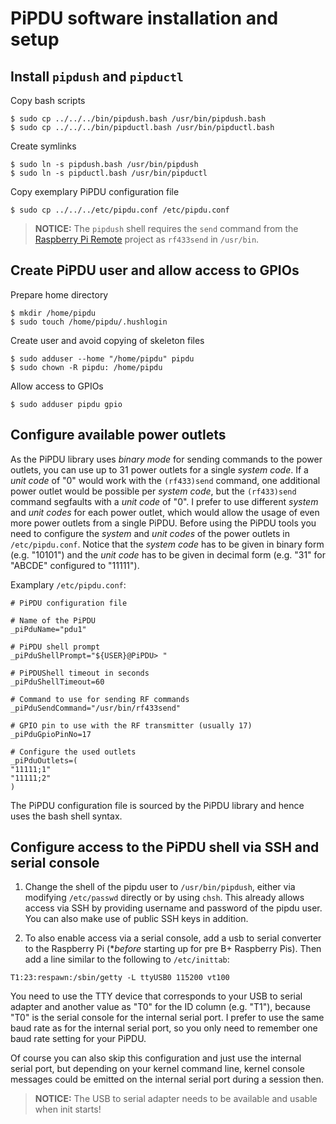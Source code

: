 # PiPDU software installation and setup #

## Install `pipdush` and `pipductl` ##

Copy bash scripts
```
$ sudo cp ../../../bin/pipdush.bash /usr/bin/pipdush.bash
$ sudo cp ../../../bin/pipductl.bash /usr/bin/pipductl.bash
```

Create symlinks
```
$ sudo ln -s pipdush.bash /usr/bin/pipdush
$ sudo ln -s pipductl.bash /usr/bin/pipductl
```

Copy exemplary PiPDU configuration file
```
$ sudo cp ../../../etc/pipdu.conf /etc/pipdu.conf
```

> **NOTICE:** The `pipdush` shell requires the `send` command from the [Raspberry Pi Remote] project as `rf433send` in `/usr/bin`.

[Raspberry Pi Remote]: https://github.com/xkonni/raspberry-remote

## Create PiPDU user and allow access to GPIOs ##

Prepare home directory
```
$ mkdir /home/pipdu
$ sudo touch /home/pipdu/.hushlogin
```

Create user and avoid copying of skeleton files
```
$ sudo adduser --home "/home/pipdu" pipdu
$ sudo chown -R pipdu: /home/pipdu
```

Allow access to GPIOs
```
$ sudo adduser pipdu gpio
```

## Configure available power outlets ##

As the PiPDU library uses _binary mode_ for sending commands to the power outlets, you can use up to 31 power outlets for a single _system code_. If a _unit code_ of "0" would work with the `(rf433)send` command, one additional power outlet would be possible per _system code_, but the `(rf433)send` command segfaults with a _unit code_ of "0". I prefer to use different _system_ and _unit codes_ for each power outlet, which would allow the usage of even more power outlets from a single PiPDU. Before using the PiPDU tools you need to configure the _system_ and _unit codes_ of the power outlets in `/etc/pipdu.conf`. Notice that the _system code_ has to be given in binary form (e.g. "10101") and the _unit code_ has to be given in decimal form (e.g. "31" for "ABCDE" configured to "11111").

Examplary `/etc/pipdu.conf`:
```
# PiPDU configuration file

# Name of the PiPDU
_piPduName="pdu1"

# PiPDU shell prompt
_piPduShellPrompt="${USER}@PiPDU> "

# PiPDUShell timeout in seconds
_piPduShellTimeout=60

# Command to use for sending RF commands
_piPduSendCommand="/usr/bin/rf433send"

# GPIO pin to use with the RF transmitter (usually 17)
_piPduGpioPinNo=17

# Configure the used outlets
_piPduOutlets=( 
"11111;1"
"11111;2"
)
```

The PiPDU configuration file is sourced by the PiPDU library and hence uses the bash shell syntax.

## Configure access to the PiPDU shell via SSH and serial console ##

1. Change the shell of the pipdu user to `/usr/bin/pipdush`, either via modifying `/etc/passwd` directly or by using `chsh`. This already allows access via SSH by providing username and password of the pipdu user. You can also make use of public SSH keys in addition.

2. To also enable access via a serial console, add a usb to serial converter to the Raspberry Pi (**before* starting up for pre B+ Raspberry Pis). Then add a line similar to the following to `/etc/inittab`:
```
T1:23:respawn:/sbin/getty -L ttyUSB0 115200 vt100
```
You need to use the TTY device that corresponds to your USB to serial adapter and another value as "T0" for the ID column (e.g. "T1"), because "T0" is the serial console for the internal serial port. I prefer to use the same baud rate as for the internal serial port, so you only need to remember one baud rate setting for your PiPDU.

Of course you can also skip this configuration and just use the internal serial port, but depending on your kernel command line, kernel console messages could be emitted on the internal serial port during a session then.

> **NOTICE:** The USB to serial adapter needs to be available and usable when init starts!

